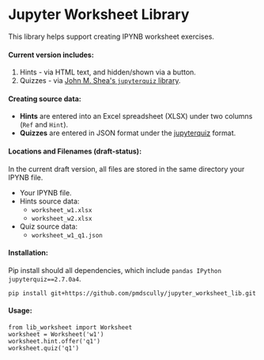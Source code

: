 # Jupyter Worksheet Library
This library helps support creating IPYNB worksheet exercises. 

#### Current version includes:
1. Hints - via HTML text, and hidden/shown via a button.
2. Quizzes - via [John M. Shea's `jupyterquiz` library](https://github.com/jmshea/jupyterquiz).

#### Creating source data:
- **Hints** are entered into an Excel spreadsheet (XLSX) under two columns (`Ref` and `Hint`). 
- **Quizzes** are entered in JSON format under the [jupyterquiz](https://github.com/jmshea/jupyterquiz) format.

#### Locations and Filenames (draft-status):
In the current draft version, all files are stored in the same directory your IPYNB file.
- Your IPYNB file.
- Hints source data:
    - `worksheet_w1.xlsx`
    - `worksheet_w2.xlsx`
- Quiz source data:
    - `worksheet_w1_q1.json`
 
#### Installation:
Pip install should all dependencies, which include `pandas IPython jupyterquiz==2.7.0a4`.
```
pip install git+https://github.com/pmdscully/jupyter_worksheet_lib.git
```

#### Usage:
```
from lib_worksheet import Worksheet
worksheet = Worksheet('w1')
worksheet.hint.offer('q1')
worksheet.quiz('q1')
```

